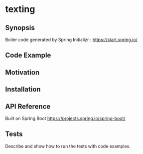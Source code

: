 # texting


## Synopsis

Boiler code generated by Spring Initializr : <https://start.spring.io/>

## Code Example


## Motivation


## Installation



## API Reference

Built on Spring Boot <https://projects.spring.io/spring-boot/>

## Tests

Describe and show how to run the tests with code examples.


